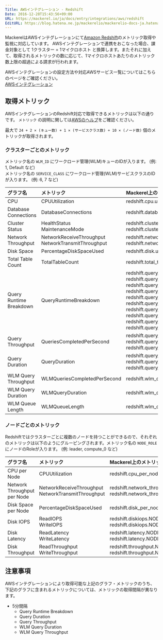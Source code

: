 ```yaml
---
Title: AWSインテグレーション - Redshift
Date: 2016-12-28T15:43:56+09:00
URL: https://mackerel.io/ja/docs/entry/integrations/aws/redshift
EditURL: https://blog.hatena.ne.jp/mackerelio/mackerelio-docs-ja.hatenablog.mackerel.io/atom/entry/10328749687201742255
---
```


MackerelはAWSインテグレーションにて<a href="https://aws.amazon.com/redshift/" target="_blank">Amazon Redshift</a>のメトリック取得や監視に対応しています。
AWSインテグレーションで連携をおこなった場合、課金対象として 1クラスター = 1マイクロホスト と換算します。またそれに加えて、取得されるメトリックの数に応じて、1マイクロホストあたりのメトリック数上限の超過による請求が行われます。

AWSインテグレーションの設定方法や対応AWSサービス一覧についてはこちらのページをご確認ください。<br>
<a href="https://mackerel.io/ja/docs/entry/integrations/aws">AWSインテグレーション</a>

## 取得メトリック
AWSインテグレーションのRedshift対応で取得できるメトリックは以下の通りです。 `メトリック` の説明に関しては<a href="https://docs.aws.amazon.com/ja_jp/redshift/latest/mgmt/metrics-listing.html" target="_blank">AWSのヘルプ</a>をご確認ください。

最大で `24 + 2 × (キュー数) + 1 × (サービスクラス数) + 10 × (ノード数)` 個のメトリックが取得されます。

### クラスターごとのメトリック
メトリック名の `WLM_ID` にワークロード管理(WLM)キューのIDが入ります。 (例: 1, Default など)<br>
メトリック名の `SERVICE_CLASS` にワークロード管理(WLM)サービスクラスのIDが入ります。 (例: 6, 7 など)

|グラフ名|メトリック|Mackerel上のメトリック名|単位|Statistics|
|:---|:---|:---|:---|:---|
|CPU|CPUUtilization|redshift.cpu.used|percentage|Average|
|Database Connections|DatabaseConnections|redshift.database_connections.used|float|Average|
|Cluster Status|HealthStatus<br>MaintenanceMode|redshift.cluster_status.health<br>redshift.cluster_status.maintenance|float|Average|
|Network Throughput|NetworkReceiveThroughput<br>NetworkTransmitThroughput|redshift.network_throughput.receive<br>redshift.network_throughput.transmit|bytes/sec|Average|
|Disk Space|PercentageDiskSpaceUsed|redshift.disk.used|percentage|Average|
|Total Table Count|TotalTableCount|redshift.total_table_count.count|float|Average|
|Query Runtime Breakdown|QueryRuntimeBreakdown|redshift.query_runtime_breakdown.planning<br>redshift.query_runtime_breakdown.waiting<br>redshift.query_runtime_breakdown.executing_read<br>redshift.query_runtime_breakdown.executing_insert<br>redshift.query_runtime_breakdown.executing_delete<br>redshift.query_runtime_breakdown.executing_update<br>redshift.query_runtime_breakdown.executing_ctas<br>redshift.query_runtime_breakdown.executing_unload<br>redshift.query_runtime_breakdown.executing_copy<br>redshift.query_runtime_breakdown.commit|float|Average|
|Query Throughput|QueriesCompletedPerSecond|redshift.query_throughput.short<br>redshift.query_throughput.medium<br>redshift.query_throughput.long|float|Average|
|Query Duration|QueryDuration|redshift.query_duration.short<br>redshift.query_duration.medium<br>redshift.query_duration.long|float|Average|
|WLM Query Throughput|WLMQueriesCompletedPerSecond|redshift.wlm_query_throughput.WLM_ID|float|Average|
|WLM Query Duration|WLMQueryDuration|redshift.wlm_query_duration.WLM_ID|float|Average|
|WLM Queue Length|WLMQueueLength|redshift.wlm_queue_length.SERVICE_CLASS|float|Average|

### ノードごとのメトリック
Redshiftではクラスターごとに複数のノードを持つことができるので、それぞれのメトリックは以下のようにグルーピングされます。メトリック名の `NODE_ROLE` にノードのRoleが入ります。 (例: leader, compute_0 など)

|グラフ名|メトリック|Mackerel上のメトリック名|単位|Statistics|
|:---|:---|:---|:---|:---|
|CPU per Node|CPUUtilization|redshift.cpu_per_node.NODE_ROLE.used|percentage|Average|
|Network Throughput per Node|NetworkReceiveThroughput<br>NetworkTransmitThroughput|redshift.network_throughput_per_node.NODE_ROLE.receive<br>redshift.network_throughput_per_node.NODE_ROLE.transmit|bytes/sec|Average|
|Disk Space per Node|PercentageDiskSpaceUsed|redshift.disk_per_node.NODE_ROLE.used|percentage|Average|
|Disk IOPS|ReadIOPS<br>WriteIOPS|redshift.diskiops.NODE_ROLE.read<br>redshift.diskiops.NODE_ROLE.write|iops|Average|
|Disk Latency|ReadLatency<br>WriteLatency|redshift.latency.NODE_ROLE.read<br>redshift.latency.NODE_ROLE.write|float|Average|
|Disk Throughput|ReadThroughput<br>WriteThroughput|redshift.throughput.NODE_ROLE.read<br>redshift.throughput.NODE_ROLE.write|bytes/sec|Average|

<h2 id="notes">注意事項</h2>

AWSインテグレーションにより取得可能な上記のグラフ・メトリックのうち、下記のグラフに含まれるメトリックについては、メトリックの取得間隔が異なります。

- 5分間隔
  - Query Runtime Breakdown
  - Query Duration
  - Query Throughput
  - WLM Query Duration
  - WLM Query Throughput
